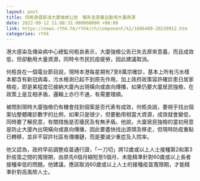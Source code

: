 ```yaml
---
layout: post
title: 何栢良倡取消大廈強檢公告　稱失去意義且動用大量資源
date: 2022-09-12 11:08:31.000000000 +08:00
link: https://news.rthk.hk/rthk/ch/component/k2/1666480-20220912.htm
categories: rthk
---
```


港大感染及傳染病中心總監何栢良表示，大廈強檢公告已失去原來意義，而且成效低，但卻動用大量資源，同時令市民抗疫疲勞，因此建議取消。

何栢良在一個電台節目說，現時本港每星期有7至8萬宗確診，基本上所有污水樣本都含有新冠病毒，污水檢測已起不到原先作用，加上政府政策容許確診患日居家檢疫，即是某程度已接納大廈內出現橫向或直向傳播，如果仍要大廈居民強檢，在政策上是互相矛盾，邏輯上亦行不通，有需要理順。

被問到現時大廈強檢仍有機會找到個案是否代表有成效，何栢良說，要視乎找出個案佔整體確診數字的比例，如果只是很少，但要動用相當大資源，成效就會變低，同時要了解民意，有關措施是否擾民及有無矛盾。他說，大廈居民強檢的當初用意是防止大廈內出現橫向或直向傳播，因此要盡快找出源頭及移走，但現時防疫重點已轉移，並非不容許社區有傳播鏈，而是要減少重症及入院率。

他又認為，政府早前調整疫苗通行證，「一刀切」將12歲或以上人士接種第2和第3針疫苗之間的寬限期，由原先6個月縮短至5個月，未能精準針對60歲或以上長者接種率低的問題。他建議，應該取消60歲或以上人士的接種疫苗寬限期，才能精準針對高風險人士。
